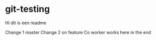 # git-testing

Hi dit is een readme

Change 1 master
Change 2 on feature
Co worker works here in the end
